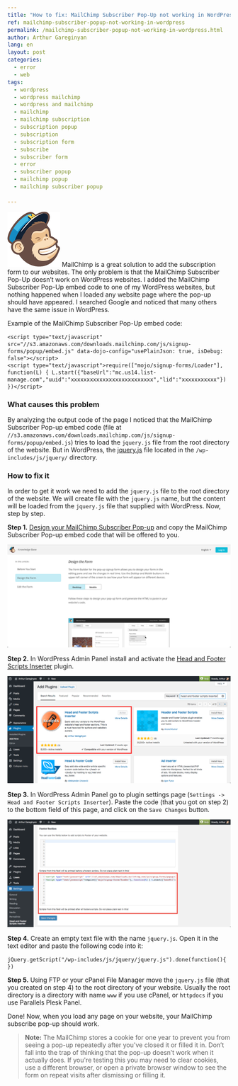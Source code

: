 ```yaml
---
title: "How to fix: MailChimp Subscriber Pop-Up not working in WordPress"
ref: mailchimp-subscriber-popup-not-working-in-wordpress
permalink: /mailchimp-subscriber-popup-not-working-in-wordpress.html
author: Arthur Gareginyan
lang: en
layout: post
categories:
  - error
  - web
tags:
  - wordpress
  - wordpress mailchimp
  - wordpress and mailchimp
  - mailchimp
  - mailchimp subscription
  - subscription popup
  - subscription
  - subscription form
  - subscribe
  - subscriber form
  - error
  - subscriber popup
  - mailchimp popup
  - mailchimp subscriber popup

---
```


![thumb](/images/articles/mailchimp-subscriber-popup-not-working-in-wordpress/mailchimp.png)
MailChimp is a great solution to add the subscription form to our websites. The only problem is that the MailChimp Subscriber Pop-Up doesn’t work on WordPress websites. I added the MailChimp Subscriber Pop-Up embed code to one of my WordPress websites, but nothing happened when I loaded any website page where the pop-up should have appeared. I searched Google and noticed that many others have the same issue in WordPress.

Example of the MailChimp Subscriber Pop-Up embed code:

```
<script type="text/javascript" src="//s3.amazonaws.com/downloads.mailchimp.com/js/signup-forms/popup/embed.js" data-dojo-config="usePlainJson: true, isDebug: false"></script>
<script type="text/javascript">require(["mojo/signup-forms/Loader"], function(L) { L.start({"baseUrl":"mc.us14.list-manage.com","uuid":"xxxxxxxxxxxxxxxxxxxxxxxxxx","lid":"xxxxxxxxxxx"}) })</script>
```


### What causes this problem

By analyzing the output code of the page I noticed that the MailChimp Subscriber Pop-up embed code (file at `//s3.amazonaws.com/downloads.mailchimp.com/js/signup-forms/popup/embed.js`) tries to load the `jquery.js` file from the root directory of the website. But in WordPress, the [jquery.js](https://jquery.com/) file located in the `/wp-includes/js/jquery/` directory.


### How to fix it

In order to get it work we need to add the `jquery.js` file to the root directory of the website. We will create file with the `jquery.js` name, but the content will be loaded from the `jquery.js` file that supplied with WordPress. Now, step by step.

**Step 1.** [Design your MailChimp Subscriber Pop-up](http://kb.mailchimp.com/lists/signup-forms/add-a-pop-up-signup-form-to-your-website) and copy the MailChimp Subscriber Pop-up embed code that will be offered to you.

![](/images/articles/mailchimp-subscriber-popup-not-working-in-wordpress/1.png)

**Step 2.** In WordPress Admin Panel install and activate the [Head and Footer Scripts Inserter](https://wordpress.org/plugins/header-and-footer-scripts-inserter/) plugin.

![](/images/articles/mailchimp-subscriber-popup-not-working-in-wordpress/2.png)

**Step 3.** In WordPress Admin Panel go to plugin settings page (`Settings -> Head and Footer Scripts Inserter`). Paste the code (that you got on step 2) to the bottom field of this page, and click on the `Save Changes` button.
 
![](/images/articles/mailchimp-subscriber-popup-not-working-in-wordpress/3.png)

**Step 4.** Create an empty text file with the name `jquery.js`. Open it in the text editor and paste the following code into it:

```
jQuery.getScript("/wp-includes/js/jquery/jquery.js").done(function(){ })
```

**Step 5.** Using FTP or your cPanel File Manager move the `jquery.js` file (that you created on step 4) to the root directory of your website. Usually the root directory is a directory with name `www` if you use cPanel, or `httpdocs` if you use Parallels Plesk Panel.


Done! Now, when you load any page on your website, your MailChimp subscribe pop-up should work.

> **Note:** The MailChimp stores a cookie for one year to prevent you from seeing a pop-up repeatedly after you've closed it or filled it in. Don’t fall into the trap of thinking that the pop-up doesn’t work when it actually does. If you're testing this you may need to clear cookies, use a different browser, or open a private browser window to see the form on repeat visits after dismissing or filling it.
